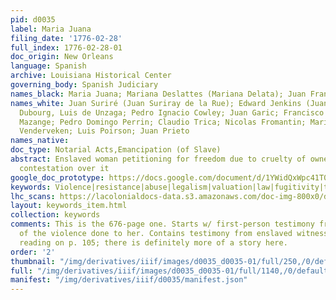 ```yaml
---
pid: d0035
label: Maria Juana
filing_date: '1776-02-28'
full_index: 1776-02-28-01
doc_origin: New Orleans
language: Spanish
archive: Louisiana Historical Center
governing_body: Spanish Judiciary
names_black: Maria Juana; Mariana Deslattes (Mariana Delata); Juan Francisco; Maria
names_white: Juan Suriré (Juan Suriray de la Rue); Edward Jenkins (Juan Kins); Juan
  Dubourg, Luis de Unzaga; Pedro Ignacio Cowley; Juan Garic; Francisco Murphy; Leonardo
  Mazange; Pedro Domingo Perrin; Claudio Trica; Nicolas Fromantin; Marie Elizabeth
  Venderveken; Luis Poirson; Juan Prieto
names_native:
doc_type: Notarial Acts,Emancipation (of Slave)
abstract: Enslaved woman petitioning for freedom due to cruelty of owner, and subsequent
  contestation over it
google_doc_prototype: https://docs.google.com/document/d/1YWidQxWpc41T0f84SJPDltm7gGzpc-d8WGKw3N6TizA/edit?usp=sharing
keywords: Violence|resistance|abuse|legalism|valuation|law|fugitivity|truancy|self-purchase|coartación|sale|survival|conspiracy|marronage|kinship
lhc_scans: https://lacolonialdocs-data.s3.amazonaws.com/doc-img-800x0/doc-img-212683.jpg
layout: keywords_item.html
collection: keywords
comments: This is the 676-page one. Starts w/ first-person testimony from Maria Juana
  of the violence done to her. Contains testimony from enslaved witnesses. I stopped
  reading on p. 105; there is definitely more of a story here.
order: '2'
thumbnail: "/img/derivatives/iiif/images/d0035_d0035-01/full/250,/0/default.jpg"
full: "/img/derivatives/iiif/images/d0035_d0035-01/full/1140,/0/default.jpg"
manifest: "/img/derivatives/iiif/d0035/manifest.json"
---
```

